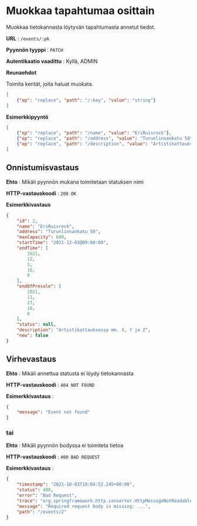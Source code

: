 # Muokkaa tapahtumaa osittain

Muokkaa tietokannasta löytyvän tapahtumasta annetut tiedot.

**URL** : `/events/:pk`

**Pyynnön tyyppi** : `PATCH`

**Autentikaatio vaadittu** : Kyllä, ADMIN

**Reunaehdot**

Toimita kentät, joita haluat muokata.

```json
[
    {"op": "replace", "path": "/:key", "value": "string"}
]
```

**Esimerkkipyyntö** 

```json
[
    {"op": "replace", "path": "/name", "value": "EriRuisrock"},
    {"op": "replace", "path": "/address", "value": "Turunlinnankatu 50"},
    {"op": "replace", "path": "/description", "value": "Artistikattauksessa mm. X, Y ja Z"}
]
```

## Onnistumisvastaus

**Ehto** : Mikäli pyynnön mukana toimitetaan statuksen nimi 

**HTTP-vastauskoodi** : `200 OK`

**Esimerkkivastaus**

```json
{
    "id": 2,
    "name": "EriRuisrock",
    "address": "Turunlinnankatu 50",
    "maxCapacity": 600,
    "startTime": "2021-12-03@09:00:00",
    "endTime": [
        2021,
        12,
        3,
        16,
        0
    ],
    "endOfPresale": [
        2021,
        11,
        27,
        16,
        0
    ],
    "status": null,
    "description": "Artistikattauksessa mm. X, Y ja Z",
    "new": false
}
```

## Virhevastaus

**Ehto** : Mikäli annettua statusta ei löydy tietokannasta

**HTTP-vastauskoodi** : `404 NOT FOUND`

**Esimerkkivastaus** :

```json
{
    "message": "Event not found"
}
```

### tai

**Ehto** : Mikäli pyynnön bodyssa ei toimiteta tietoa

**HTTP-vastauskoodi** : `400 BAD REQUEST`

**Esimerkkivastaus** :

```json
{
    "timestamp": "2021-10-03T19:04:52.245+00:00",
    "status": 400,
    "error": "Bad Request",
    "trace": "org.springframework.http.converter.HttpMessageNotReadableException: Required request body is missing:...",
    "message": "Required request body is missing: ...",
    "path": "/events/2"
}
```